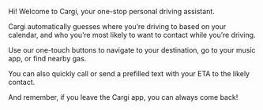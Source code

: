 Hi! Welcome to Cargi, your one-stop personal driving assistant.

Cargi automatically guesses where you’re driving to based on your calendar, and who you’re most likely to want to contact while you’re driving.

Use our one-touch buttons to navigate to your destination, go to your music app, or find nearby gas.

You can also quickly call or send a prefilled text with your ETA to the likely contact.

And remember, if you leave the Cargi app, you can always come back!
